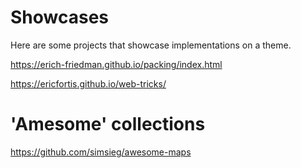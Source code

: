# Showcases

Here are some projects that showcase implementations on a theme.

https://erich-friedman.github.io/packing/index.html

https://ericfortis.github.io/web-tricks/

# 'Amesome' collections

https://github.com/simsieg/awesome-maps
